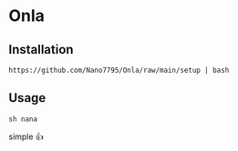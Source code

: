 # Onla
## Installation 
```
https://github.com/Nano7795/Onla/raw/main/setup | bash
```
## Usage
```
sh nana
```
simple 👍
